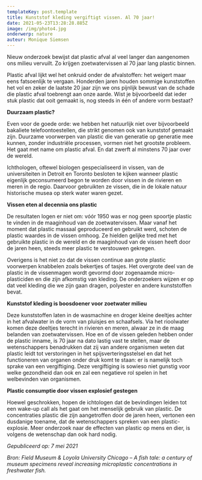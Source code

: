 ```yaml
---
templateKey: post.template
title: Kunststof kleding vergiftigt vissen. Al 70 jaar!
date: 2021-05-23T13:28:28.885Z
image: /img/photo4.jpg
onderwerp: nature
auteur: Monique Siemsen
---
```

Nieuw onderzoek bewijst dat plastic afval al veel langer dan aangenomen ons milieu vervuilt. Zo krijgen zoetwatervissen al 70 jaar lang plastic binnen.

Plastic afval lijkt wel het onkruid onder de afvalstoffen: het weigert maar eens fatsoenlijk te vergaan. Honderden jaren houden sommige kunststoffen het vol en zeker de laatste 20 jaar zijn we ons pijnlijk bewust van de schade die plastic afval toebrengt aan onze aarde. Wist je bijvoorbeeld dat ieder stuk plastic dat ooit gemaakt is, nog steeds in één of andere vorm bestaat?

**Duurzaam plastic?**

Even voor de goede orde: we hebben het natuurlijk niet over bijvoorbeeld bakaliete telefoontoestellen, die strikt genomen ook van kunststof gemaakt zijn. Duurzame voorwerpen van plastic die van generatie op generatie mee kunnen, zonder industriële processen, vormen niet het grootste probleem. Het gaat met name om plastic afval. En dat zwerft al minstens 70 jaar over de wereld.

Ichthologen, oftewel biologen gespecialiseerd in vissen, van de universiteiten in Detroit en Toronto besloten te kijken wanneer plastic eigenlijk geconsumeerd begon te worden door vissen in de rivieren en meren in de regio. Daarvoor gebruikten ze vissen, die in de lokale natuur historische musea op sterk water waren gezet.

**Vissen eten al decennia ons plastic**

De resultaten logen er niet om: vóór 1950 was er nog geen spoortje plastic te vinden in de maaginhoud van de zoetwatervissen. Maar vanaf het moment dat plastic massaal geproduceerd en gebruikt werd, schoten de plastic waardes in de vissen omhoog. Ze hielden gelijke tred met het gebruikte plastic in de wereld en de maaginhoud van de vissen heeft door de jaren heen, steeds meer plastic te verstouwen gekregen.

Overigens is het niet zo dat de vissen continue aan grote plastic voorwerpen knabbelen zoals bekertjes of tasjes. Het overgrote deel van de plastic in de vissenmagen wordt gevormd door zogenaamde micro-plasticiden en die zijn afkomstig van kleding. De onderzoekers wijzen er op dat veel kleding die we zijn gaan dragen, polyester en andere kunststoffen bevat.

**Kunststof kleding is boosdoener voor zoetwater milieu**

Deze kunststoffen laten in de wasmachine en droger kleine deeltjes achter in het afvalwater in de vorm van pluisjes en schaafsels. Via het rioolwater komen deze deeltjes terecht in rivieren en meren, alwaar ze in de maag belanden van zoetwatervissen. Hoe en of de vissen geleden hebben onder de plastic inname, is 70 jaar na dato lastig vast te stellen, maar de wetenschappers benadrukken dat zij van andere organismen weten dat plastic leidt tot verstoringen in het spijsverteringsstelsel en dat het functioneren van organen onder druk komt te staan: er is namelijk toch sprake van een vergiftiging. Deze vergiftiging is sowieso niet gunstig voor welke gezondheid dan ook en zal een negatieve rol spelen in het welbevinden van organismen.

**Plastic consumptie door vissen explosief gestegen**

Hoewel geschrokken, hopen de ichtologen dat de bevindingen leiden tot een wake-up call als het gaat om het menselijk gebruik van plastic. De concentraties plastic die zijn aangetroffen door de jaren heen, vertonen een dusdanige toename, dat de wetenschappers spreken van een plastic-explosie. Meer onderzoek naar de effecten van plastic op mens en dier, is volgens de wetenschap dan ook hard nodig.

_Gepubliceerd op: 7 mei 2021_

_Bron: Field Museum &amp; Loyola University Chicago – A fish tale: a century of museum specimens reveal increasing microplastic concentrations in freshwater fish._